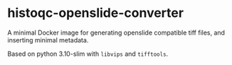 # histoqc-openslide-converter

A minimal Docker image for generating openslide compatible tiff files, and inserting minimal metadata.

Based on python 3.10-slim with `libvips` and `tifftools`.
